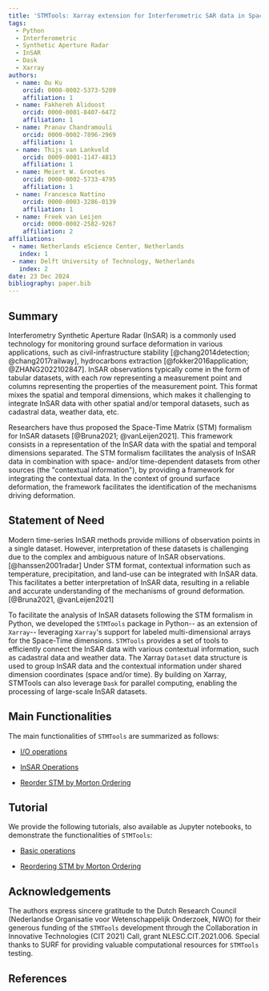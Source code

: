 ```yaml
---
title: 'STMTools: Xarray extension for Interferometric SAR data in Space-Time Matrix format'
tags:
  - Python
  - Interferometric
  - Synthetic Aperture Radar
  - InSAR
  - Dask
  - Xarray
authors:
  - name: Ou Ku
    orcid: 0000-0002-5373-5209
    affiliation: 1 
  - name: Fakhereh Alidoost
    orcid: 0000-0001-8407-6472
    affiliation: 1
  - name: Pranav Chandramouli
    orcid: 0000-0002-7896-2969
    affiliation: 1
  - name: Thijs van Lankveld
    orcid: 0009-0001-1147-4813
    affiliation: 1
  - name: Meiert W. Grootes
    orcid: 0000-0002-5733-4795
    affiliation: 1
  - name: Francesco Nattino
    orcid: 0000-0003-3286-0139
    affiliation: 1
  - name: Freek van Leijen
    orcid: 0000-0002-2582-9267
    affiliation: 2
affiliations:
 - name: Netherlands eScience Center, Netherlands
   index: 1
 - name: Delft University of Technology, Netherlands
   index: 2
date: 23 Dec 2024
bibliography: paper.bib
---
```


## Summary

Interferometry Synthetic Aperture Radar (InSAR) is a commonly used technology for monitoring ground surface deformation in various applications, such as civil-infrastructure stability [@chang2014detection; @chang2017railway], hydrocarbons extraction [@fokker2016application; @ZHANG2022102847]. InSAR observations typically come in the form of tabular datasets, with each row representing a measurement point and columns representing the properties of the measurement point. This format mixes the spatial and temporal dimensions, which makes it challenging to integrate InSAR data with other spatial and/or temporal datasets, such as cadastral data, weather data, etc. 

Researchers have thus proposed the Space-Time Matrix (STM) formalism for InSAR datasets [@Bruna2021; @vanLeijen2021]. This framework consists in a representation of the InSAR data with the spatial and temporal dimensions separated. The STM formalism facilitates the analysis of InSAR data in combination with space- and/or time-dependent datasets from other sources (the "contextual information"), by providing a framework for integrating the contextual data. In the context of ground surface deformation, the framework facilitates the identification of the mechanisms driving deformation.

## Statement of Need

Modern time-series InSAR methods provide millions of observation points in a single dataset. However, interpretation of these datasets is challenging due to the complex and ambiguous nature of InSAR observations. [@hanssen2001radar] Under STM format, contextual information such as temperature, precipitation, and land-use can be integrated with InSAR data. This facilitates a better interpretation of InSAR data, resulting in a reliable and accurate understanding of the mechanisms of ground deformation. [@Bruna2021, @vanLeijen2021]

To facilitate the analysis of InSAR datasets following the STM formalism in Python, we developed the `STMTools` package in Python-- as an extension of `Xarray`-- leveraging `Xarray`'s support for labeled multi-dimensional arrays for the Space-Time dimensions. `STMTools` provides a set of tools to efficiently connect the InSAR data with various contextual information, such as cadastral data and weather data. The Xarray `Dataset` data structure is used to group InSAR data and the contextual information under shared dimension coordinates (space and/or time). By building on Xarray, STMTools can also leverage `Dask` for parallel computing, enabling the processing of large-scale InSAR datasets.

## Main Functionalities

The main functionalities of `STMTools` are summarized as follows:

- [I/O operations](https://tudelftgeodesy.github.io/stmtools/stm_init/)

- [InSAR Operations](https://tudelftgeodesy.github.io/stmtools/operations/)

- [Reorder STM by Morton Ordering](https://tudelftgeodesy.github.io/stmtools/order/)

## Tutorial

We provide the following tutorials, also available as Jupyter notebooks, to demonstrate the functionalities of `STMTools`:

- [Basic operations](https://tudelftgeodesy.github.io/stmtools/notebooks/demo_operations_stm/)

- [Reordering STM by Morton Ordering](https://tudelftgeodesy.github.io/stmtools/notebooks/demo_order_stm/)

## Acknowledgements

The authors express sincere gratitude to the Dutch Research Council (Nederlandse Organisatie voor Wetenschappelijk Onderzoek, NWO) for their generous funding of the `STMTools` development through the Collaboration in Innovative Technologies (CIT 2021) Call, grant NLESC.CIT.2021.006. Special thanks to SURF for providing valuable computational resources for `STMTools` testing.

## References
